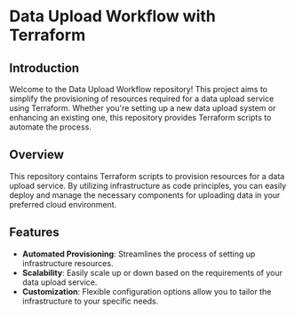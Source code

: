 # Data Upload Workflow with Terraform

## Introduction

Welcome to the Data Upload Workflow repository! This project aims to simplify the provisioning of resources required for a data upload service using Terraform. Whether you're setting up a new data upload system or enhancing an existing one, this repository provides Terraform scripts to automate the process.

## Overview

This repository contains Terraform scripts to provision resources for a data upload service. By utilizing infrastructure as code principles, you can easily deploy and manage the necessary components for uploading data in your preferred cloud environment.

## Features

- **Automated Provisioning**: Streamlines the process of setting up infrastructure resources.
- **Scalability**: Easily scale up or down based on the requirements of your data upload service.
- **Customization**: Flexible configuration options allow you to tailor the infrastructure to your specific needs.
